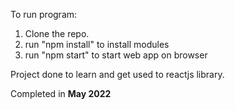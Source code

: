To run program:
1. Clone the repo.
2. run "npm install" to install modules
3. run "npm start" to start web app on browser

Project done to learn and get used to reactjs library. 

Completed in **May 2022**
